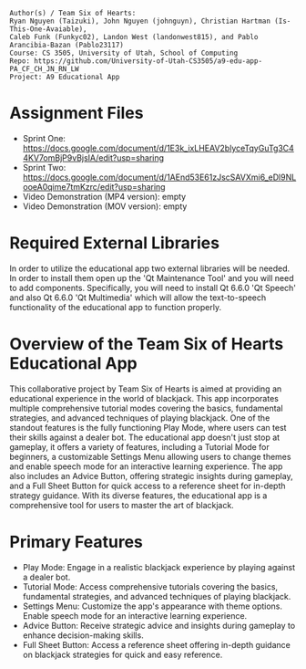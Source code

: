 ```
Author(s) / Team Six of Hearts: 
Ryan Nguyen (Taizuki), John Nguyen (johnguyn), Christian Hartman (Is-This-One-Avaiable), 
Caleb Funk (Funkyc02), Landon West (landonwest815), and Pablo Arancibia-Bazan (Pablo23117)
Course: CS 3505, University of Utah, School of Computing
Repo: https://github.com/University-of-Utah-CS3505/a9-edu-app-PA_CF_CH_JN_RN_LW
Project: A9 Educational App
```
# Assignment Files
- Sprint One: https://docs.google.com/document/d/1E3k_ixLHEAV2blyceTqyGuTg3C44KV7omBjP9vBjsIA/edit?usp=sharing
- Sprint Two: https://docs.google.com/document/d/1AEnd53E61zJscSAVXmi6_eDl9NLooeA0qime7tmKzrc/edit?usp=sharing
- Video Demonstration (MP4 version): empty
- Video Demonstration (MOV version): empty

# Required External Libraries
In order to utilize the educational app two external libraries will be needed. In
order to install them open up the 'Qt Maintenance Tool' and you will need to
add components. Specifically, you will need to install Qt 6.6.0 'Qt Speech' and also
Qt 6.6.0 'Qt Multimedia' which will allow the text-to-speech functionality of the
educational app to function properly.

# Overview of the Team Six of Hearts Educational App
This collaborative project by Team Six of Hearts is aimed at providing an educational 
experience in the world of blackjack. This app incorporates multiple comprehensive 
tutorial modes covering the basics, fundamental strategies, and advanced techniques 
of playing blackjack. One of the standout features is the fully functioning Play Mode, 
where users can test their skills against a dealer bot. The educational app doesn't 
just stop at gameplay, it offers a variety of features, including a Tutorial Mode for 
beginners, a customizable Settings Menu allowing users to change themes and enable 
speech mode for an interactive learning experience. The app also includes an Advice 
Button, offering strategic insights during gameplay, and a Full Sheet Button for 
quick access to a reference sheet for in-depth strategy guidance. With its diverse 
features, the educational app is a comprehensive tool for users to master the art 
of blackjack.

# Primary Features
- Play Mode: Engage in a realistic blackjack experience by playing against a dealer bot.
- Tutorial Mode: Access comprehensive tutorials covering the basics, fundamental strategies, and advanced techniques of playing blackjack.
- Settings Menu: Customize the app's appearance with theme options. Enable speech mode for an interactive learning experience.
- Advice Button: Receive strategic advice and insights during gameplay to enhance decision-making skills.
- Full Sheet Button: Access a reference sheet offering in-depth guidance on blackjack strategies for quick and easy reference.